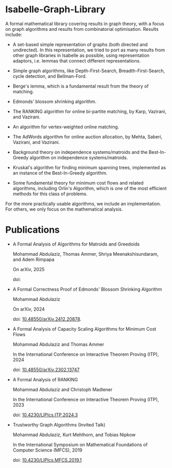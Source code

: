 # Isabelle-Graph-Library

A formal mathematical library covering results in graph theory, with a focus on graph algorithms and results from combinatorial optimisation.
Results include:

 - A set-based simple representation of graphs (both directed and undirected). In this representation, we tried to port as many results from other graph libraries in Isabelle as possible, using representation adaptors, i.e. lemmas that connect different representations.

 - Simple graph algorithms, like Depth-First-Search, Breadth-First-Search, cycle detection, and Bellman-Ford. 

 - Berge's lemma, which is a fundamental result from the theory of matching.

 - Edmonds' blossom shrinking algorithm.

 - The RANKING algorithm for online bi-partite matching, by Karp, Vazirani, and Vazirani.

 - An algorithm for vertex-weighted online matching.

 - The AdWords algorithm for online auction allocation, by Mehta, Saberi, Vazirani, and Vazirani.
 
 - Background theory on independence systems/matroids and the Best-In-Greedy algorithm on independence systems/matroids.

 - Kruskal's algorithm for finding minimum spanning trees, implemented as an instance of the Best-In-Greedy algorithm.
 
 - Some fundamental theory for minimum cost flows and related algorithms, including Orlin's Algorithm, which is one of the most efficient methods for this class of problems.

For the more practically usable algorithms, we include an implementation. For others, we only focus on the mathematical analysis.

# Publications

 - A Formal Analysis of Algorithms for Matroids and Greedoids

   Mohammad Abdulaziz, Thomas Ammer, Shriya Meenakshisundaram, and Adem Rimpapa

   On arXiv, 2025

   doi: [](https://)
   
 - A Formal Correctness Proof of Edmonds' Blossom Shrinking Algorithm

   Mohammad Abdulaziz 

   On arXiv, 2024

   doi: [10.48550/arXiv.2412.20878](https://10.48550/arXiv.2412.20878).

 - A Formal Analysis of Capacity Scaling Algorithms for Minimum Cost Flows

   Mohammad Abdulaziz and Thomas Ammer

   In the International Conference on Interactive Theorem Proving (ITP), 2024

   doi: [10.48550/arXiv.2302.13747](https://10.48550/arXiv.2302.13747)

 - A Formal Analysis of RANKING

   Mohammad Abdulaziz and Christoph Madlener

   In the International Conference on Interactive Theorem Proving (ITP), 2023

   doi: [10.4230/LIPIcs.ITP.2024.3](https://10.4230/LIPIcs.ITP.2024.3)

 - Trustworthy Graph Algorithms (Invited Talk)

   Mohammad Abdulaziz, Kurt Mehlhorn, and Tobias Nipkow

   In the International Symposium on Mathematical Foundations of Computer Science (MFCS), 2019

   doi: [10.4230/LIPIcs.MFCS.2019.1](https://10.4230/LIPIcs.MFCS.2019.1)